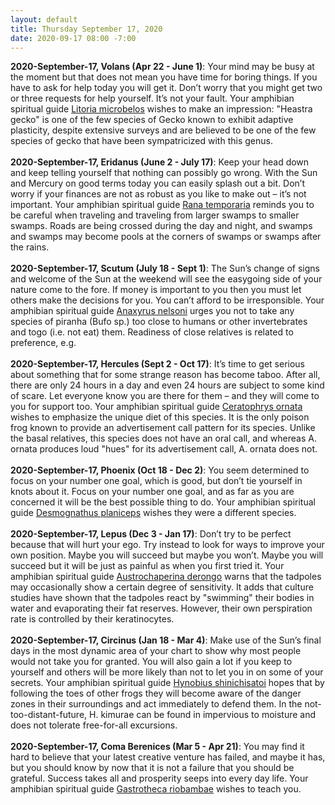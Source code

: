 ```yaml
---
layout: default
title: Thursday September 17, 2020
date: 2020-09-17 08:00 -7:00
---
```


**2020-September-17, Volans (Apr 22 - June 1)**: Your mind may be busy at the moment but that does not mean you have time for boring things. If you have to ask for help today you will get it. Don’t worry that you might get two or three requests for help yourself. It’s not your fault. Your amphibian spiritual guide [Litoria microbelos](https://amphibiaweb.org/cgi/amphib_query?where-genus=Litoria&where-species=microbelos) wishes to make an impression: "Heastra gecko" is one of the few species of Gecko known to exhibit adaptive plasticity, despite extensive surveys and are believed to be one of the few species of gecko that have been sympatricized with this genus. <br /><br />**2020-September-17, Eridanus (June 2 - July 17)**: Keep your head down and keep telling yourself that nothing can possibly go wrong. With the Sun and Mercury on good terms today you can easily splash out a bit. Don’t worry if your finances are not as robust as you like to make out – it’s not important. Your amphibian spiritual guide [Rana temporaria](https://amphibiaweb.org/cgi/amphib_query?where-genus=Rana&where-species=temporaria) reminds you to be careful when traveling and traveling from larger swamps to smaller swamps. Roads are being crossed during the day and night, and swamps and swamps may become pools at the corners of swamps or swamps after the rains. <br /><br />**2020-September-17, Scutum (July 18 - Sept 1)**: The Sun’s change of signs and welcome of the Sun at the weekend will see the easygoing side of your nature come to the fore. If money is important to you then you must let others make the decisions for you. You can’t afford to be irresponsible. Your amphibian spiritual guide [Anaxyrus nelsoni](https://amphibiaweb.org/cgi/amphib_query?where-genus=Anaxyrus&where-species=nelsoni) urges you not to take any species of piranha (Bufo sp.) too close to humans or other invertebrates and togo (i.e. not eat) them. Readiness of close relatives is related to preference, e.g. <br /><br />**2020-September-17, Hercules (Sept 2 - Oct 17)**: It’s time to get serious about something that for some strange reason has become taboo. After all, there are only 24 hours in a day and even 24 hours are subject to some kind of scare. Let everyone know you are there for them – and they will come to you for support too. Your amphibian spiritual guide [Ceratophrys ornata](https://amphibiaweb.org/cgi/amphib_query?where-genus=Ceratophrys&where-species=ornata) wishes to emphasize the unique diet of this species.  It is the only poison frog known to provide an advertisement call pattern for its species.  Unlike the basal relatives, this species does not have an oral call, and whereas A. ornata produces loud "hues" for its advertisement call, A. ornata does not. <br /><br />**2020-September-17, Phoenix (Oct 18 - Dec 2)**: You seem determined to focus on your number one goal, which is good, but don’t tie yourself in knots about it. Focus on your number one goal, and as far as you are concerned it will be the best possible thing to do. Your amphibian spiritual guide [Desmognathus planiceps](https://amphibiaweb.org/cgi/amphib_query?where-genus=Desmognathus&where-species=planiceps) wishes they were a different species. <br /><br />**2020-September-17, Lepus (Dec 3 - Jan 17)**: Don’t try to be perfect because that will hurt your ego. Try instead to look for ways to improve your own position. Maybe you will succeed but maybe you won’t. Maybe you will succeed but it will be just as painful as when you first tried it. Your amphibian spiritual guide [Austrochaperina derongo](https://amphibiaweb.org/cgi/amphib_query?where-genus=Austrochaperina&where-species=derongo) warns that the tadpoles may occasionally show a certain degree of sensitivity. It adds that culture studies have shown that the tadpoles react by "swimming" their bodies in water and evaporating their fat reserves. However, their own perspiration rate is controlled by their keratinocytes. <br /><br />**2020-September-17, Circinus (Jan 18 - Mar 4)**: Make use of the Sun’s final days in the most dynamic area of your chart to show why most people would not take you for granted. You will also gain a lot if you keep to yourself and others will be more likely than not to let you in on some of your secrets. Your amphibian spiritual guide [Hynobius shinichisatoi](https://amphibiaweb.org/cgi/amphib_query?where-genus=Hynobius&where-species=shinichisatoi) hopes that by following the toes of other frogs they will become aware of the danger zones in their surroundings and act immediately to defend them. In the not-too-distant-future, H. kimurae can be found in impervious to moisture and does not tolerate free-for-all excursions. <br /><br />**2020-September-17, Coma Berenices (Mar 5 - Apr 21)**: You may find it hard to believe that your latest creative venture has failed, and maybe it has, but you should know by now that it is not a failure that you should be grateful. Success takes all and prosperity seeps into every day life. Your amphibian spiritual guide [Gastrotheca riobambae](https://amphibiaweb.org/cgi/amphib_query?where-genus=Gastrotheca&where-species=riobambae) wishes to teach you. <br /><br />